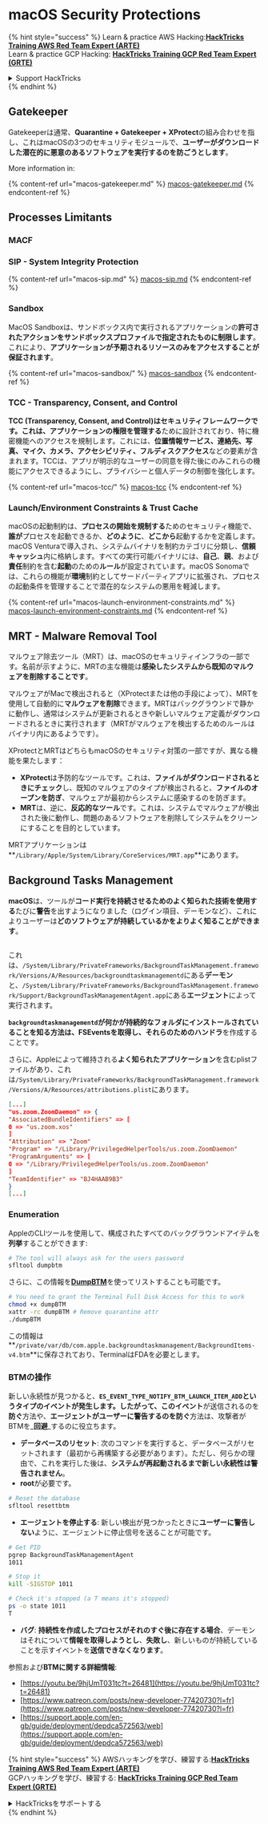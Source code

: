 # macOS Security Protections

{% hint style="success" %}
Learn & practice AWS Hacking:<img src="../../../.gitbook/assets/arte.png" alt="" data-size="line">[**HackTricks Training AWS Red Team Expert (ARTE)**](https://training.hacktricks.xyz/courses/arte)<img src="../../../.gitbook/assets/arte.png" alt="" data-size="line">\
Learn & practice GCP Hacking: <img src="../../../.gitbook/assets/grte.png" alt="" data-size="line">[**HackTricks Training GCP Red Team Expert (GRTE)**<img src="../../../.gitbook/assets/grte.png" alt="" data-size="line">](https://training.hacktricks.xyz/courses/grte)

<details>

<summary>Support HackTricks</summary>

* Check the [**subscription plans**](https://github.com/sponsors/carlospolop)!
* **Join the** 💬 [**Discord group**](https://discord.gg/hRep4RUj7f) or the [**telegram group**](https://t.me/peass) or **follow** us on **Twitter** 🐦 [**@hacktricks\_live**](https://twitter.com/hacktricks\_live)**.**
* **Share hacking tricks by submitting PRs to the** [**HackTricks**](https://github.com/carlospolop/hacktricks) and [**HackTricks Cloud**](https://github.com/carlospolop/hacktricks-cloud) github repos.

</details>
{% endhint %}

## Gatekeeper

Gatekeeperは通常、**Quarantine + Gatekeeper + XProtect**の組み合わせを指し、これはmacOSの3つのセキュリティモジュールで、**ユーザーがダウンロードした潜在的に悪意のあるソフトウェアを実行するのを防ごうとします**。

More information in:

{% content-ref url="macos-gatekeeper.md" %}
[macos-gatekeeper.md](macos-gatekeeper.md)
{% endcontent-ref %}

## Processes Limitants

### MACF



### SIP - System Integrity Protection

{% content-ref url="macos-sip.md" %}
[macos-sip.md](macos-sip.md)
{% endcontent-ref %}

### Sandbox

MacOS Sandboxは、サンドボックス内で実行されるアプリケーションの**許可されたアクションをサンドボックスプロファイルで指定されたものに制限します**。これにより、**アプリケーションが予期されるリソースのみをアクセスすることが保証されます**。

{% content-ref url="macos-sandbox/" %}
[macos-sandbox](macos-sandbox/)
{% endcontent-ref %}

### TCC - **Transparency, Consent, and Control**

**TCC (Transparency, Consent, and Control)**はセキュリティフレームワークです。これは、アプリケーションの**権限を管理する**ために設計されており、特に機密機能へのアクセスを規制します。これには、**位置情報サービス、連絡先、写真、マイク、カメラ、アクセシビリティ、フルディスクアクセス**などの要素が含まれます。TCCは、アプリが明示的なユーザーの同意を得た後にのみこれらの機能にアクセスできるようにし、プライバシーと個人データの制御を強化します。

{% content-ref url="macos-tcc/" %}
[macos-tcc](macos-tcc/)
{% endcontent-ref %}

### Launch/Environment Constraints & Trust Cache

macOSの起動制約は、**プロセスの開始を規制する**ためのセキュリティ機能で、**誰が**プロセスを起動できるか、**どのように**、**どこから**起動するかを定義します。macOS Venturaで導入され、システムバイナリを制約カテゴリに分類し、**信頼キャッシュ**内に格納します。すべての実行可能バイナリには、**自己**、**親**、および**責任**制約を含む**起動**のための**ルール**が設定されています。macOS Sonomaでは、これらの機能が**環境**制約としてサードパーティアプリに拡張され、プロセスの起動条件を管理することで潜在的なシステムの悪用を軽減します。

{% content-ref url="macos-launch-environment-constraints.md" %}
[macos-launch-environment-constraints.md](macos-launch-environment-constraints.md)
{% endcontent-ref %}

## MRT - Malware Removal Tool

マルウェア除去ツール（MRT）は、macOSのセキュリティインフラの一部です。名前が示すように、MRTの主な機能は**感染したシステムから既知のマルウェアを削除することです**。

マルウェアがMacで検出されると（XProtectまたは他の手段によって）、MRTを使用して自動的に**マルウェアを削除**できます。MRTはバックグラウンドで静かに動作し、通常はシステムが更新されるときや新しいマルウェア定義がダウンロードされるときに実行されます（MRTがマルウェアを検出するためのルールはバイナリ内にあるようです）。

XProtectとMRTはどちらもmacOSのセキュリティ対策の一部ですが、異なる機能を果たします：

* **XProtect**は予防的なツールです。これは、**ファイルがダウンロードされるときにチェック**し、既知のマルウェアのタイプが検出されると、**ファイルのオープンを防ぎ**、マルウェアが最初からシステムに感染するのを防ぎます。
* **MRT**は、逆に、**反応的なツール**です。これは、システムでマルウェアが検出された後に動作し、問題のあるソフトウェアを削除してシステムをクリーンにすることを目的としています。

MRTアプリケーションは**`/Library/Apple/System/Library/CoreServices/MRT.app`**にあります。

## Background Tasks Management

**macOS**は、ツールが**コード実行を持続させるためのよく知られた技術を使用する**たびに**警告**を出すようになりました（ログイン項目、デーモンなど）、これによりユーザーは**どのソフトウェアが持続しているかをよりよく知ることができます**。

<figure><img src="../../../.gitbook/assets/image (1183).png" alt=""><figcaption></figcaption></figure>

これは、`/System/Library/PrivateFrameworks/BackgroundTaskManagement.framework/Versions/A/Resources/backgroundtaskmanagementd`にある**デーモン**と、`/System/Library/PrivateFrameworks/BackgroundTaskManagement.framework/Support/BackgroundTaskManagementAgent.app`にある**エージェント**によって実行されます。

**`backgroundtaskmanagementd`**が何かが持続的なフォルダにインストールされていることを知る方法は、**FSEventsを取得し**、それらのための**ハンドラ**を作成することです。

さらに、Appleによって維持される**よく知られたアプリケーション**を含むplistファイルがあり、これは`/System/Library/PrivateFrameworks/BackgroundTaskManagement.framework/Versions/A/Resources/attributions.plist`にあります。
```json
[...]
"us.zoom.ZoomDaemon" => {
"AssociatedBundleIdentifiers" => [
0 => "us.zoom.xos"
]
"Attribution" => "Zoom"
"Program" => "/Library/PrivilegedHelperTools/us.zoom.ZoomDaemon"
"ProgramArguments" => [
0 => "/Library/PrivilegedHelperTools/us.zoom.ZoomDaemon"
]
"TeamIdentifier" => "BJ4HAAB9B3"
}
[...]
```
### Enumeration

AppleのCLIツールを使用して、構成されたすべてのバックグラウンドアイテムを**列挙**することができます:
```bash
# The tool will always ask for the users password
sfltool dumpbtm
```
さらに、この情報を[**DumpBTM**](https://github.com/objective-see/DumpBTM)を使ってリストすることも可能です。
```bash
# You need to grant the Terminal Full Disk Access for this to work
chmod +x dumpBTM
xattr -rc dumpBTM # Remove quarantine attr
./dumpBTM
```
この情報は**`/private/var/db/com.apple.backgroundtaskmanagement/BackgroundItems-v4.btm`**に保存されており、TerminalはFDAを必要とします。

### BTMの操作

新しい永続性が見つかると、**`ES_EVENT_TYPE_NOTIFY_BTM_LAUNCH_ITEM_ADD`**というタイプのイベントが発生します。したがって、この**イベント**が送信されるのを**防ぐ**方法や、**エージェントがユーザーに警告するのを防ぐ**方法は、攻撃者がBTMを_**回避**_するのに役立ちます。

* **データベースのリセット**: 次のコマンドを実行すると、データベースがリセットされます（最初から再構築する必要があります）。ただし、何らかの理由で、これを実行した後は、**システムが再起動されるまで新しい永続性は警告されません**。
* **root**が必要です。
```bash
# Reset the database
sfltool resettbtm
```
* **エージェントを停止する**: 新しい検出が見つかったときに**ユーザーに警告しない**ように、エージェントに停止信号を送ることが可能です。
```bash
# Get PID
pgrep BackgroundTaskManagementAgent
1011

# Stop it
kill -SIGSTOP 1011

# Check it's stopped (a T means it's stopped)
ps -o state 1011
T
```
* **バグ**: **持続性を作成したプロセスがそれのすぐ後に存在する場合**、デーモンはそれについて**情報を取得しようとし**、**失敗し**、新しいものが持続していることを示すイベントを**送信できなくなります**。

参照および**BTMに関する詳細情報**:

* [https://youtu.be/9hjUmT031tc?t=26481](https://youtu.be/9hjUmT031tc?t=26481)
* [https://www.patreon.com/posts/new-developer-77420730?l=fr](https://www.patreon.com/posts/new-developer-77420730?l=fr)
* [https://support.apple.com/en-gb/guide/deployment/depdca572563/web](https://support.apple.com/en-gb/guide/deployment/depdca572563/web)

{% hint style="success" %}
AWSハッキングを学び、練習する:<img src="../../../.gitbook/assets/arte.png" alt="" data-size="line">[**HackTricks Training AWS Red Team Expert (ARTE)**](https://training.hacktricks.xyz/courses/arte)<img src="../../../.gitbook/assets/arte.png" alt="" data-size="line">\
GCPハッキングを学び、練習する: <img src="../../../.gitbook/assets/grte.png" alt="" data-size="line">[**HackTricks Training GCP Red Team Expert (GRTE)**<img src="../../../.gitbook/assets/grte.png" alt="" data-size="line">](https://training.hacktricks.xyz/courses/grte)

<details>

<summary>HackTricksをサポートする</summary>

* [**サブスクリプションプラン**](https://github.com/sponsors/carlospolop)を確認してください！
* 💬 [**Discordグループ**](https://discord.gg/hRep4RUj7f)または[**テレグラムグループ**](https://t.me/peass)に参加するか、**Twitter** 🐦 [**@hacktricks\_live**](https://twitter.com/hacktricks\_live)**をフォローしてください。**
* [**HackTricks**](https://github.com/carlospolop/hacktricks)および[**HackTricks Cloud**](https://github.com/carlospolop/hacktricks-cloud)のGitHubリポジトリにPRを提出してハッキングトリックを共有してください。

</details>
{% endhint %}
